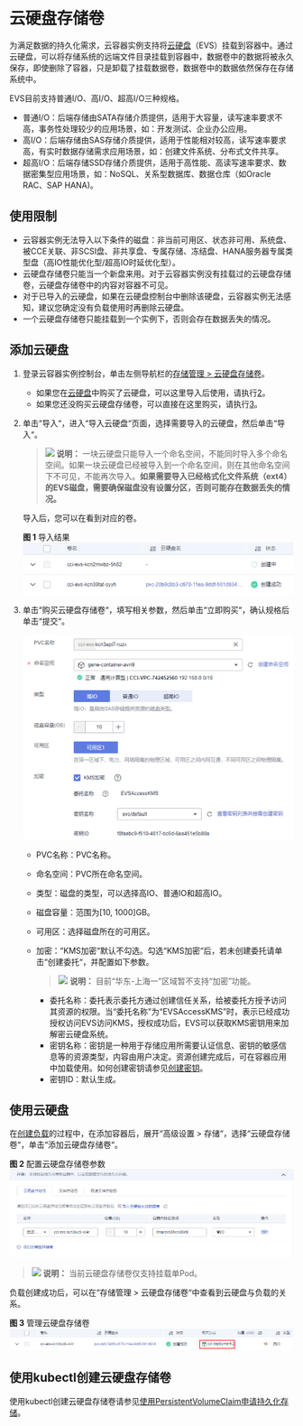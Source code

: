 # 云硬盘存储卷<a name="cci_01_0045"></a>

为满足数据的持久化需求，云容器实例支持将[云硬盘](https://www.huaweicloud.com/product/evs.html)（EVS）挂载到容器中。通过云硬盘，可以将存储系统的远端文件目录挂载到容器中，数据卷中的数据将被永久保存，即使删除了容器，只是卸载了挂载数据卷，数据卷中的数据依然保存在存储系统中。

EVS目前支持普通I/O、高I/O、超高I/O三种规格。

-   普通I/O：后端存储由SATA存储介质提供，适用于大容量，读写速率要求不高，事务性处理较少的应用场景，如：开发测试、企业办公应用。
-   高I/O：后端存储由SAS存储介质提供，适用于性能相对较高，读写速率要求高，有实时数据存储需求应用场景，如：创建文件系统、分布式文件共享。
-   超高I/O：后端存储SSD存储介质提供，适用于高性能、高读写速率要求、数据密集型应用场景，如：NoSQL、关系型数据库、数据仓库（如Oracle RAC、SAP HANA\)。

## 使用限制<a name="section517120653119"></a>

-   云容器实例无法导入以下条件的磁盘：非当前可用区、状态非可用、系统盘、被CCE关联、非SCSI盘、非共享盘、专属存储、冻结盘、HANA服务器专属类型盘（高IO性能优化型/超高IO时延优化型）。
-   云硬盘存储卷只能当一个新盘来用。对于云容器实例没有挂载过的云硬盘存储卷，云硬盘存储卷中的内容对容器不可见。
-   对于已导入的云硬盘，如果在云硬盘控制台中删除该硬盘，云容器实例无法感知，建议您确定没有负载使用时再删除云硬盘。
-   一个云硬盘存储卷只能挂载到一个实例下，否则会存在数据丢失的情况。

## 添加云硬盘<a name="section6209173913711"></a>

1.  登录云容器实例控制台，单击左侧导航栏的[存储管理 \> 云硬盘存储卷](https://console.huaweicloud.com/cci/#/app/storage/evs/list)。
    -   如果您在[云硬盘](https://www.huaweicloud.com/product/evs.html)中购买了云硬盘，可以这里导入后使用，请执行[2](#li195811391189)。
    -   如果您还没购买云硬盘存储卷，可以直接在这里购买，请执行[3](#li14431436407)。

2.  <a name="li195811391189"></a>单击“导入“，进入“导入云硬盘“页面，选择需要导入的云硬盘，然后单击“导入“。

    >![](public_sys-resources/icon-note.gif) **说明：** 
    >一块云硬盘只能导入一个命名空间，不能同时导入多个命名空间。如果一块云硬盘已经被导入到一个命名空间，则在其他命名空间下不可见，不能再次导入。**如果需要导入已经格式化文件系统（ext4）的EVS磁盘，需要确保磁盘没有设置分区，否则可能存在数据丢失的情况。**

    导入后，您可以在看到对应的卷。

    **图 1**  导入结果<a name="fig18515443326"></a>  
    ![](figures/导入结果.png "导入结果")

3.  <a name="li14431436407"></a>单击“购买云硬盘存储卷“，填写相关参数，然后单击“立即购买“，确认规格后单击“提交“。

    ![](figures/购买云硬盘存储卷.png)

    -   PVC名称：PVC名称。
    -   命名空间：PVC所在命名空间。
    -   类型：磁盘的类型，可以选择高IO、普通IO和超高IO。
    -   磁盘容量：范围为\[10, 1000\]GB。
    -   可用区：选择磁盘所在的可用区。
    -   加密：“KMS加密“默认不勾选。勾选“KMS加密“后，若未创建委托请单击“创建委托“，并配置如下参数。

        >![](public_sys-resources/icon-note.gif) **说明：** 
        >目前“华东-上海一”区域暂不支持“加密”功能。

        -   委托名称：委托表示委托方通过创建信任关系，给被委托方授予访问其资源的权限。当“委托名称”为“EVSAccessKMS”时，表示已经成功授权访问EVS访问KMS，授权成功后，EVS可以获取KMS密钥用来加解密云硬盘系统。
        -   密钥名称：密钥是一种用于存储应用所需要认证信息、密钥的敏感信息等的资源类型，内容由用户决定。资源创建完成后，可在容器应用中加载使用。如何创建密钥请参见[创建密钥](https://support.huaweicloud.com/usermanual-dew/dew_01_0178.html)。
        -   密钥ID：默认生成。



## 使用云硬盘<a name="section19470174542612"></a>

在[创建负载](无状态负载（Deployment）.md)的过程中，在添加容器后，展开“高级设置 \> 存储“，选择“云硬盘存储卷“，单击“添加云硬盘存储卷“。

**图 2**  配置云硬盘存储卷参数<a name="fig261419538320"></a>  
![](figures/配置云硬盘存储卷参数.png "配置云硬盘存储卷参数")

>![](public_sys-resources/icon-note.gif) **说明：** 
>当前云硬盘存储卷仅支持挂载单Pod。

负载创建成功后，可以在“存储管理  \>  云硬盘存储卷“中查看到云硬盘与负载的关系。

**图 3**  管理云硬盘存储卷<a name="fig20819612330"></a>  
![](figures/管理云硬盘存储卷.png "管理云硬盘存储卷")

## 使用kubectl创建云硬盘存储卷<a name="section1325510162316"></a>

使用kubectl创建云硬盘存储卷请参见[使用PersistentVolumeClaim申请持久化存储](https://support.huaweicloud.com/devg-cci/cci_05_0014.html)。

